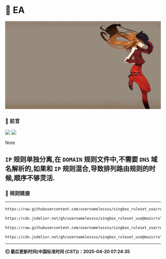 
# 🧸 EA
![](https://raw.githubusercontent.com/usernamelessss/picture-bed/main/images/202504042256831.jpg)
### 📣 前言
![](https://shields.io/badge/-移除重复规则-ff69b4) ![](https://shields.io/badge/-IP&nbsp;规则单独存放不与&nbsp;DOMAIN&nbsp;等混合-green)
> [!NOTE]
**`IP` 规则单独分离,在 `DOMAIN` 规则文件中,不需要 `DNS` 域名解析的,如果和 `IP` 规则混合,导致排列路由规则的时候,顺序不够灵活.**
---

###  🔗 规则链接
---

```url
https://raw.githubusercontent.com/usernamelessss/singbox_ruleset_use/refs/heads/main/rule/EA/EA_No_IP.json
```

```url
https://cdn.jsdelivr.net/gh/usernamelessss/singbox_ruleset_use@main/rule/EA/EA_No_IP.json
```

```url
https://raw.githubusercontent.com/usernamelessss/singbox_ruleset_use/refs/heads/main/rule/EA/EA_No_IP.srs
```

```url
https://cdn.jsdelivr.net/gh/usernamelessss/singbox_ruleset_use@main/rule/EA/EA_No_IP.srs
```

---
**⏲️ 最后更新时间(中国标准时间 (CST))：2025-04-20 07:24:35**